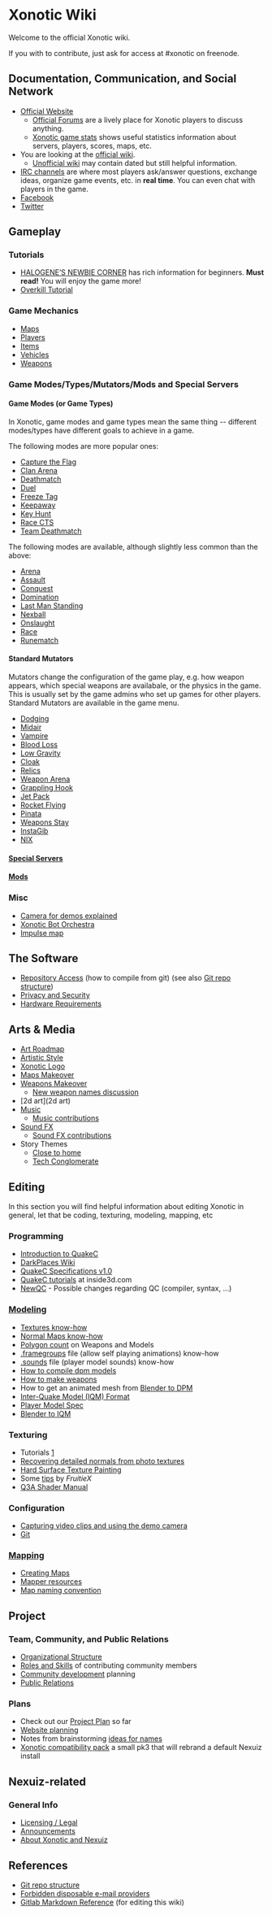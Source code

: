 # Xonotic Wiki

Welcome to the official Xonotic wiki.

If you with to contribute, just ask for access at #xonotic on freenode.

## Documentation, Communication, and Social Network
-	[Official Website](http://xonotic.org)
	-	[Official Forums](http://forums.xonotic.org) are a lively place for Xonotic players to discuss anything.
	-	[Xonotic game stats](http://stats.xonotic.org/) shows useful statistics information about servers, players, scores, maps, etc.
-	You are looking at the [official wiki](https://gitlab.com/xonotic/xonotic/wikis/home).
	-	[Unofficial wiki](http://xonotic.wikia.com/wiki/Xonotic_Wiki) may contain dated but still helpful information.
-	[IRC channels](Channels) are where most players ask/answer questions, exchange ideas, organize game events, etc. in **real time**. You can even chat with players in the game.
-	[Facebook](https://www.facebook.com/xonotic/)
-	[Twitter](https://twitter.com/xonotic)

## Gameplay

### Tutorials
- [HALOGENE’S NEWBIE CORNER](Halogenes_Newbie_Corner) has rich information for beginners. **Must read!** You will enjoy the game more!
- [Overkill Tutorial](Overkill_Tutorial)

### Game Mechanics
-   [Maps](Maps)
-   [Players](Players)
-   [Items](Items)
-   [Vehicles](Vehicles)
-   [Weapons](Weapons)

### Game Modes/Types/Mutators/Mods and Special Servers

#### Game Modes (or Game Types)
In Xonotic, game modes and game types mean the same thing -- different modes/types have different goals to achieve in a game.

The following modes are more popular ones:

-   [Capture the Flag](Gamemodes/Capture_the_Flag)
-   [Clan Arena](Gamemodes/Clan_Arena)
-   [Deathmatch](Gamemodes/Deathmatch)
-   [Duel](Gamemodes/Duel)
-   [Freeze Tag](Gamemodes/Freeze_Tag)
-   [Keepaway](Gamemodes/Keepaway)
-   [Key Hunt](Gamemodes/Key_Hunt)
-   [Race CTS](Gamemodes/Race_CTS)
-   [Team Deathmatch](Gamemodes/Team_Deathmatch)

The following modes are available, although slightly less common than the above:

-   [Arena](Gamemodes/Arena)
-   [Assault](Gamemodes/Assault)
-   [Conquest](Gamemodes/Conquest)
-   [Domination](Gamemodes/Domination)
-   [Last Man Standing](Gamemodes/Last_Man_Standing)
-   [Nexball](Gamemodes/Nexball)
-   [Onslaught](Gamemodes/Onslaught)
-   [Race](Gamemodes/Race)
-   [Runematch](Gamemodes/Rune)

#### Standard Mutators
Mutators change the configuration of the game play, e.g. how weapon appears, which special weapons are availabale, or the physics in the game. This is usually set by the game admins who set up games for other players.  Standard Mutators are available in the game menu.

-   [Dodging](Mutators/Dodging)
-   [Midair](Mutators/Midair)
-   [Vampire](Mutators/Vampire)
-   [Blood Loss](Mutators/Blood_Loss)
-   [Low Gravity](Mutators/Low_Gravity)
-   [Cloak](Mutators/Cloak)
-   [Relics](Mutators/Relics)
-   [Weapon Arena](Mutators/Weapon_Arena)
-   [Grappling Hook](Mutators/Grappling_Hook)
-   [Jet Pack](Mutators/Jet_Pack)
-   [Rocket Flying](Mutators/Rocket_Flying)
-   [Pinata](Mutators/Pinata)
-   [Weapons Stay](Mutators/Weapons_Stay)
-   [InstaGib](Mutators/InstaGib)
-   [NIX](Mutators/NIX)

#### [Special Servers](Special_Servers)

#### [Mods](Mods)

### Misc
-   [Camera for demos explained](Recording/Demo_Camera)
-   [Xonotic Bot Orchestra](Xonotic_Bot_Orchestra)
-   [Impulse map](impulse_map)


## The Software
-   [Repository Access](Repository_Access) (how to compile from git) (see also [Git repo structure](Git))
-   [Privacy and Security](privacy-and-security)
-   [Hardware Requirements](Hardware_Requirements)

## Arts & Media
-   [Art Roadmap](Art_Roadmap)
-   [Artistic Style](Artistic_Style)
-   [Xonotic Logo](Planning/Logo/Logo)
-   [Maps Makeover](Planning/Maps_Makeover)
-   [Weapons Makeover](Planning/Weapons_Makeover)
    -   [New weapon names discussion](Planning/NamesWeapons)
-   [2d art](2d art)
-   [Music](Audio/Music)
    -   [Music contributions](Audio/Music_contributions)
-   [Sound FX](Audio/Sound_FX)
    -   [Sound FX contributions](Audio/Sound_FX_contributions)
-   Story Themes
    -   [Close to home](Planning/Themes/Close_to_home)
    -   [Tech Conglomerate](Planning/Themes/Tech_Conglomerate)


## Editing

In this section you will find helpful information about editing Xonotic in general, let that be coding, texturing, modeling, mapping, etc

### Programming
-   [Introduction to QuakeC](QuakeC/Introduction_to_QuakeC)
-   [DarkPlaces Wiki](Darkplaces/index)
-   [QuakeC Specifications v1.0](QuakeC/QuakeC_Wiki)
-   [QuakeC tutorials](http://www.inside3d.com/tutorials.php) at inside3d.com
-   [NewQC](QuakeC/NewQC) - Possible changes regarding QC (compiler, syntax, …)

### [Modeling](Darkplaces/Modeling)
-   [Textures know-how](Modeling/Textures)
-   [Normal Maps know-how](Modeling/Normal_Maps)
-   [Polygon count](Polycounts) on Weapons and Models
-   [.framegroups](Modeling/framegroups) file (allow self playing animations) know-how
-   [.sounds](Voices_and_sounds) file (player model sounds) know-how
-   [How to compile dpm models](Modeling/dpmodel)
-   [How to make weapons](Modeling/Weaponsystem)
-   How to get an animated mesh from [Blender to DPM](Modeling/Blender_to_DPM)
-   [Inter-Quake Model (IQM) Format](http://lee.fov120.com/iqm/)
-   [Player Model Spec](Modeling/Player_Model_Spec)
-   [Blender to IQM](Modeling/Blender_to_IQM)

### Texturing
-   Tutorials [1](http://www.cgtextures.com/content.php?action=tutorials)
-   [Recovering detailed normals from photo textures](http://www.cgtextures.com/content.php?action=tutorial&name=normalmap)
-   [Hard Surface Texture Painting](http://forums.cgsociety.org/showthread.php?t=373024)
-   Some [tips](http://forums.xonotic.org/showthread.php?tid=63&pid=445#pid445) by *FruitieX*
-   [Q3A Shader Manual](http://toolz.nexuizninjaz.com/shader/)

### Configuration
-   [Capturing video clips and using the demo camera](Recording/Democapture)
-   [Git](Git)

### [Mapping](Mapping/Mapping)
-   [Creating Maps](Mapping/Creating_Maps)
-   [Mapper resources](Mapping/Mapper_resources)
-   [Map naming convention](http://alientrap.org/forum/viewtopic.php?f=2&t=2363&sid=4f8a9e06ada52255e98bdfa744ec6beb#p27330)

## Project

### Team, Community, and Public Relations
-   [Organizational Structure](Organizational_Structure)
-   [Roles and Skills](Roles) of contributing community members
-   [Community development](Community_development) planning
-   [Public Relations](Pr)

### Plans
-   Check out our [Project Plan](Plan) so far
-   [Website planning](Planning/Website) 
-   Notes from brainstorming [ideas for names](Planning/names)
-   [Xonotic compatibility pack](Xonotic_compatibility_pack) a small pk3 that will rebrand a default Nexuiz install

## Nexuiz-related

### General Info
-   [Licensing / Legal](Legal)
-   [Announcements](Announcements)
-   [About Xonotic and Nexuiz](Faq)

## References

-   [Git repo structure](Git)
-   [Forbidden disposable e-mail providers](Forbidden_disposable_e-mail_providers)
-   [Gitlab Markdown Reference](https://gitlab.com/help/markdown/markdown.md) (for editing this wiki)

